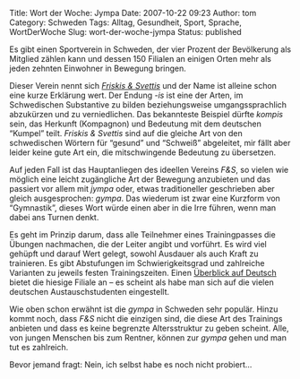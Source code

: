 Title: Wort der Woche: Jympa
Date: 2007-10-22 09:23
Author: tom
Category: Schweden
Tags: Alltag, Gesundheit, Sport, Sprache, WortDerWoche
Slug: wort-der-woche-jympa
Status: published

Es gibt einen Sportverein in Schweden, der vier Prozent der Bevölkerung
als Mitglied zählen kann und dessen 150 Filialen an einigen Orten mehr
als jeden zehnten Einwohner in Bewegung bringen.

Dieser Verein nennt sich [*Friskis &
Svettis*](http://web.friskissvettis.se/) und der Name ist alleine schon
eine kurze Erklärung wert. Der Endung *-is* ist eine der Arten, im
Schwedischen Substantive zu bilden beziehungsweise umgangssprachlich
abzukürzen und zu verniedlichen. Das bekannteste Beispiel dürfte
*kompis* sein, das Herkunft (Kompagnon) und Bedeutung mit dem deutschen
“Kumpel” teilt. *Friskis & Svettis* sind auf die gleiche Art von den
schwedischen Wörtern für “gesund” und “Schweiß” abgeleitet, mir fällt
aber leider keine gute Art ein, die mitschwingende Bedeutung zu
übersetzen.

Auf jeden Fall ist das Hauptanliegen des ideellen Vereins *F&S*, so
vielen wie möglich eine leicht zugängliche Art der Bewegung anzubieten
und das passiert vor allem mit *jympa* oder, etwas traditioneller
geschrieben aber gleich ausgesprochen: *gympa*. Das wiederum ist zwar
eine Kurzform von “Gymnastik”, dieses Wort würde einen aber in die Irre
führen, wenn man dabei ans Turnen denkt.

Es geht im Prinzip darum, dass alle Teilnehmer eines Trainingpasses die
Übungen nachmachen, die der Leiter angibt und vorführt. Es wird viel
gehüpft und darauf Wert gelegt, sowohl Ausdauer als auch Kraft zu
trainieren. Es gibt Abstufungen im Schwierigkeitsgrad und zahlreiche
Varianten zu jeweils festen Trainingszeiten. Einen [Überblick auf
Deutsch](http://www.uppsala.friskissvettis.se/germany.html) bietet die
hiesige Filiale an – es scheint als habe man sich auf die vielen
deutschen Austauschstudenten eingestellt.

Wie oben schon erwähnt ist die *gympa* in Schweden sehr populär. Hinzu
kommt noch, dass *F&S* nicht die einzigen sind, die diese Art des
Trainings anbieten und dass es keine begrenzte Altersstruktur zu geben
scheint. Alle, von jungen Menschen bis zum Rentner, können zur *gympa*
gehen und man tut es zahlreich.

Bevor jemand fragt: Nein, ich selbst habe es noch nicht probiert…

